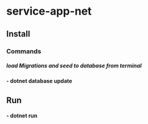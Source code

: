 # service-app-net
## Install
### Commands
##### load Migrations and seed to database from terminal
#### - dotnet database update
## Run
#### - dotnet run
